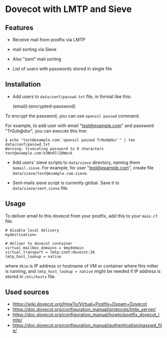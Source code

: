 Dovecot with LMTP and Sieve
===========================

Features
--------

* Receive mail from postfix via LMTP

* mail sorting via Sieve

* Also "sent" mail sorting

* List of users with passwords stored in single file

Installation
------------

* Add users to `data/conf/passwd.txt` file, in format like this:

	{email}:{encrypted-password}

To encrypt the password, you can use `openssl passwd` command.

For example, to add user with email "test@example.com" and password "Tr0ub@dur", you can execute this line:

	$ echo "test@example.com:`openssl passwd Tr0ub@dur`" | tee data/conf/passwd.txt
	Warning: truncating password to 8 characters
	test@example.com:k3Nn97/2DWock

* Add users' sieve scripts to `data/sieve` directory, naming them `$email.sieve`.
For example, for user "test@example.com", create file `data/sieve/test@example.com.sieve`.

* Sent-mails sieve script is currently global.
Save it to `data/sieve/sent.sieve` file.

Usage
-----

To deliver email to this dovecot from your postfix, add this to your `main.cf` file:

	# disable local delivery
	mydestination=

	# deliver to dovecot container
	virtual_mailbox_domains = $mydomain
	virtual_transport = lmtp:inet:dovecot:26
	lmtp_host_lookup = native

where `dkim` is IP address or hostname of VM or container where this milter is running,
and `lmtp_host_lookup = native` might be needed if IP address is stored in `/etc/hosts` file.

Used sources
------------

* <https://wiki.dovecot.org/HowTo/Virtual+Postfix+Dspam+Dovecot>
* <https://doc.dovecot.org/configuration_manual/protocols/lmtp_server/>
* <https://doc.dovecot.org/configuration_manual/howto/postfix_dovecot_lmtp/>
* <https://doc.dovecot.org/configuration_manual/authentication/passwd_file/>

